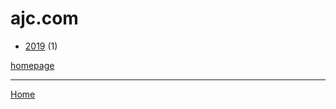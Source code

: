 # ajc.com

  * [2019](./ajc-com-2019.md) (1)

[homepage](https://www.ajc.com/)

----

[Home](../index.md)
